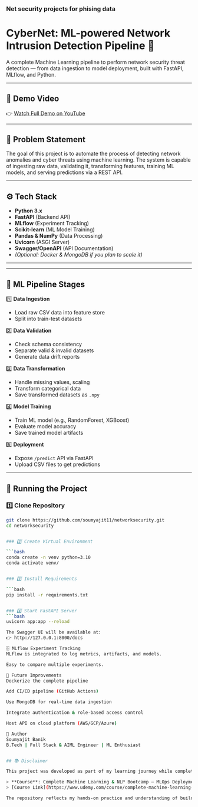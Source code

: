 ### Net security projects for phising data

# CyberNet: ML-powered Network Intrusion Detection Pipeline 🚀

A complete Machine Learning pipeline to perform network security threat detection — from data ingestion to model deployment, built with FastAPI, MLflow, and Python.

---

## 🔗 Demo Video

👉 [Watch Full Demo on YouTube](https://youtu.be/Tvo394MOjpA)

---

## 🧠 Problem Statement

The goal of this project is to automate the process of detecting network anomalies and cyber threats using machine learning. The system is capable of ingesting raw data, validating it, transforming features, training ML models, and serving predictions via a REST API.

---

## ⚙️ Tech Stack

- **Python 3.x**
- **FastAPI** (Backend API)
- **MLflow** (Experiment Tracking)
- **Scikit-learn** (ML Model Training)
- **Pandas & NumPy** (Data Processing)
- **Uvicorn** (ASGI Server)
- **Swagger/OpenAPI** (API Documentation)
- *(Optional: Docker & MongoDB if you plan to scale it)*

---


---

## 🔬 ML Pipeline Stages

1️⃣ **Data Ingestion**  
- Load raw CSV data into feature store
- Split into train-test datasets

2️⃣ **Data Validation**  
- Check schema consistency
- Separate valid & invalid datasets
- Generate data drift reports

3️⃣ **Data Transformation**  
- Handle missing values, scaling
- Transform categorical data
- Save transformed datasets as `.npy`

4️⃣ **Model Training**  
- Train ML model (e.g., RandomForest, XGBoost)
- Evaluate model accuracy
- Save trained model artifacts

5️⃣ **Deployment**  
- Expose `/predict` API via FastAPI
- Upload CSV files to get predictions

---

## 🚀 Running the Project

### 1️⃣ Clone Repository

```bash
git clone https://github.com/soumyajit11/networksecurity.git
cd networksecurity


### 2️⃣ Create Virtual Environment

```bash
conda create -n venv python=3.10
conda activate venv/


### 3️⃣ Install Requirements

```bash
pip install -r requirements.txt


### 4️⃣ Start FastAPI Server
```bash
uvicorn app:app --reload

The Swagger UI will be available at:
👉 http://127.0.0.1:8000/docs

🗄️ MLflow Experiment Tracking
MLflow is integrated to log metrics, artifacts, and models.

Easy to compare multiple experiments.

🔮 Future Improvements
Dockerize the complete pipeline

Add CI/CD pipeline (GitHub Actions)

Use MongoDB for real-time data ingestion

Integrate authentication & role-based access control

Host API on cloud platform (AWS/GCP/Azure)

🏅 Author
Soumyajit Banik
B.Tech | Full Stack & AIML Engineer | ML Enthusiast


## 📚 Disclaimer

This project was developed as part of my learning journey while completing the following Udemy course:

> **Course**: Complete Machine Learning & NLP Bootcamp — MLOps Deployment  
> [Course Link](https://www.udemy.com/course/complete-machine-learning-nlp-bootcamp-mlops-deployment/?couponCode=KEEPLEARNING)

The repository reflects my hands-on practice and understanding of building a full ML pipeline with deployment.


